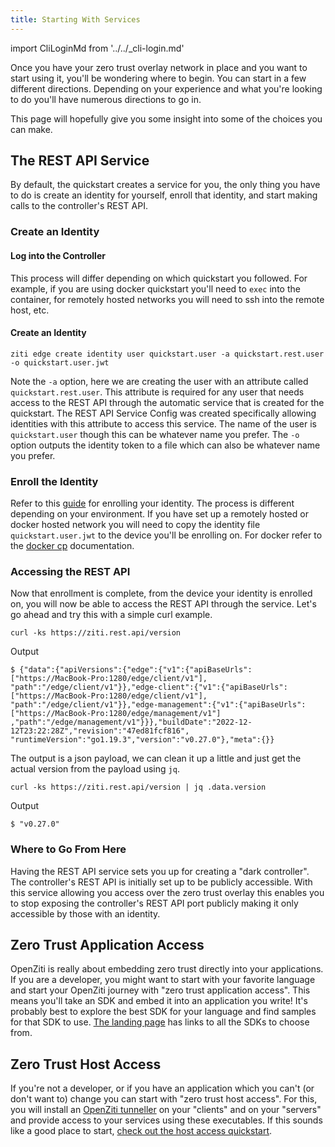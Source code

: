 ```yaml
---
title: Starting With Services
---
```

import CliLoginMd from '../../_cli-login.md'

Once you have your zero trust overlay network in place and you want to start using it, you'll be wondering where to begin. You can start 
in a few different directions. Depending on your experience and what you're looking to do you'll have numerous directions to go in.

This page will hopefully give you some insight into some of the choices you can make.

## The REST API Service

By default, the quickstart creates a service for you, the only thing you have to do is create an identity for yourself, 
enroll that identity, and start making calls to the controller's REST API.

### Create an Identity

#### Log into the Controller
This process will differ depending on which quickstart you followed. For example, if you are using docker quickstart 
you'll need to `exec` into the container, for remotely hosted networks you will need to ssh into the remote host, etc.

<CliLoginMd/>

#### Create an Identity

```shell
ziti edge create identity user quickstart.user -a quickstart.rest.user -o quickstart.user.jwt
```

Note the `-a` option, here we are creating the user with an attribute called `quickstart.rest.user`. This attribute is
required for any user that needs access to the REST API through the automatic service that is created for the quickstart.
The REST API Service Config was created specifically allowing identities with this attribute to access this service. The
name of the user is `quickstart.user` though this can be whatever name you prefer. The `-o` option outputs the identity
token to a file which can also be whatever name you prefer.

### Enroll the Identity

Refer to this [guide](/docs/core-concepts/identities/enrolling) for enrolling your identity. The process is different 
depending on your environment. If you have set up a remotely hosted or docker hosted network you will need to copy the 
identity file `quickstart.user.jwt` to the device you'll be enrolling on. For docker refer to the
[docker cp](https://docs.docker.com/engine/reference/commandline/cp/) documentation.

### Accessing the REST API

Now that enrollment is complete, from the device your identity is enrolled on, you will now be able to access the REST 
API through the service. Let's go ahead and try this with a simple curl example.

```shell
curl -ks https://ziti.rest.api/version
```
Output
```shell
$ {"data":{"apiVersions":{"edge":{"v1":{"apiBaseUrls":["https://MacBook-Pro:1280/edge/client/v1"],
"path":"/edge/client/v1"}},"edge-client":{"v1":{"apiBaseUrls":["https://MacBook-Pro:1280/edge/client/v1"],
"path":"/edge/client/v1"}},"edge-management":{"v1":{"apiBaseUrls":["https://MacBook-Pro:1280/edge/management/v1"]
,"path":"/edge/management/v1"}}},"buildDate":"2022-12-12T23:22:28Z","revision":"47ed81fcf816",
"runtimeVersion":"go1.19.3","version":"v0.27.0"},"meta":{}}
```

The output is a json payload, we can clean it up a little and just get the actual version from the payload using `jq`.

```shell
curl -ks https://ziti.rest.api/version | jq .data.version
```
Output
```shell
$ "v0.27.0"
```

### Where to Go From Here

Having the REST API service sets you up for creating a "dark controller". The controller's REST API is initially set up 
to be publicly accessible. With this service allowing you access over the zero trust overlay this enables you to stop 
exposing the controller's REST API port publicly making it only accessible by those with an identity.

## Zero Trust Application Access

OpenZiti is really about embedding zero trust directly into your applications. If you are a developer, you might want to start with 
your favorite language and start your OpenZiti journey with "zero trust application access". This means you'll take an SDK and embed it 
into an application you write! It's probably best to explore the best SDK for your language and find samples for that SDK to use. 
[The landing page](/) has links to all the SDKs to choose from.  

## Zero Trust Host Access

If you're not a developer, or if you have an application which you can't (or don't want to) change you can start with "zero trust host 
access". For this, you will install an [OpenZiti tunneller](../../core-concepts/clients/tunnelers/index.mdx) on your "clients" and on your "servers" and 
provide access to your services using these executables. If this sounds like a good place to start, 
[check out the host access quickstart](./ztha.md).